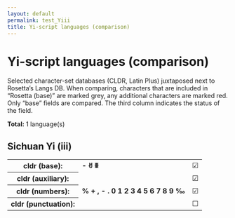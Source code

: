 ```yaml
---
layout: default
permalink: test_Yiii
title: Yi-script languages (comparison)
---
```


# Yi-script languages (comparison)

Selected character-set databases (CLDR, Latin Plus) juxtaposed next to Rosetta’s Langs DB. When comparing, characters that are included in “Rosetta (base)” are marked grey, any additional characters are marked red. Only “base” fields are compared. The third column indicates the status of the field.

**Total:** 1 language(s)

## Sichuan Yi (iii)

<table>
 <tr><th>cldr (base):</th><td><strong>-</strong> <strong>ꀀ</strong> <strong>ꒌ</strong> </td><td>☑︎</td></tr>
<tr><th>cldr (auxiliary):</th><td><span></span> </td><td>☑︎</td></tr>
<tr><th>cldr (numbers):</th><td><strong>%</strong> <strong>+</strong> <strong>,</strong> <strong>-</strong> <strong>.</strong> <strong>0</strong> <strong>1</strong> <strong>2</strong> <strong>3</strong> <strong>4</strong> <strong>5</strong> <strong>6</strong> <strong>7</strong> <strong>8</strong> <strong>9</strong> <strong>‰</strong> </td><td>☑︎</td></tr>
<tr><th>cldr (punctuation):</th><td><span></span> </td><td>☐</td></tr>
 </table>

